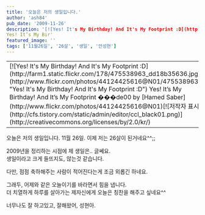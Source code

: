 ```yaml
---
title: '오늘은 저의 생일입니다.'
author: 'ash84'
pub_date: '2009-11-26'
description: '[![Yes! It's My Birthday! And It's My Footprint :D](http://farm1.static.flickr.com/178/475538963_dd18b35636.jpg)](http://www.flickr.com/photos/44124425616@N01/475538963 "Yes! It's My Birthday! And It's My Footprint :D")  
Yes! It’s My Bir'
featured_image: ''
tags: ['11월26일', '26살', '생일', '안성현']
---
```



<table class="flickrImgSearch">  
<tbody>  
<tr>  
<td>[![Yes! It's My Birthday! And It's My Footprint :D](http://farm1.static.flickr.com/178/475538963_dd18b35636.jpg)](http://www.flickr.com/photos/44124425616@N01/475538963 "Yes! It's My Birthday! And It's My Footprint :D")  
<span>Yes! It’s My Birthday! And It’s My Footprint ���de00 by [Hamed Saber](http://www.flickr.com/photos/44124425616@N01)</span>[![저작자 표시](http://cfs.tistory.com/static/admin/editor/ccl_black01.png)](http://creativecommons.org/licenses/by/2.0/kr/)</td></tr></tbody></table>  
 오늘은 저의 생일입니다. 11월 26일. 이제 저는 26살이 된거네요^^;;

2009년을 정리하는 시점에 제 생일은.. 글쎄요.   
 생일이라고 크게 들뜨지도, 않는것 같습니다.

다만, 점점 축하해주는 사람이 적어진다는게 조금 외롭긴 하네요.

그래두, 어제와 같은 오늘이기를 바라면서 힘을 냅니다.   
 더 치열하게 하루를 살아가는 제자신에게 오늘은 칭찬을 해주고 싶네요^^

너무나도 잘 하고있고, 잘해왔어, 성현아.



